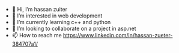 - 👋 Hi, I’m hassan zuiter
- 👀 I’m interested in web development
- 🌱 I’m currently learning c++ and python
- 💞️ I’m looking to collaborate on a project in asp.net 
- 📫 How to reach me https://www.linkedin.com/in/hassan-zueter-384707a1/
